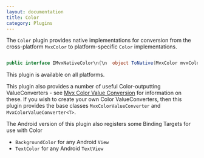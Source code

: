 ```yaml
---
layout: documentation
title: Color
category: Plugins
---
```

The `Color` plugin provides native implementations for conversion from the cross-platform `MvxColor` to platform-specific `Color` implementations.
```c# 

public interface IMvxNativeColor\n{\n  object ToNative(MvxColor mvxColor);\n}",
```
This plugin is available on all platforms.

This plugin also provides a number of useful Color-outputting ValueConverters - see [Mvx Color Value Conversion](https://github.com/slodge/MvvmCross/wiki/Value-Converters#the-mvx-color-valueconverters) for information on these. If you wish to create your own Color ValueConverters, then this plugin provides the base classes `MvxColorValueConverter` and `MvxColorValueConverter<T>`.

The Android version of this plugin also registers some Binding Targets for use with Color 

- `BackgroundColor` for any Android `View` 
- `TextColor` for any Android `TextView`